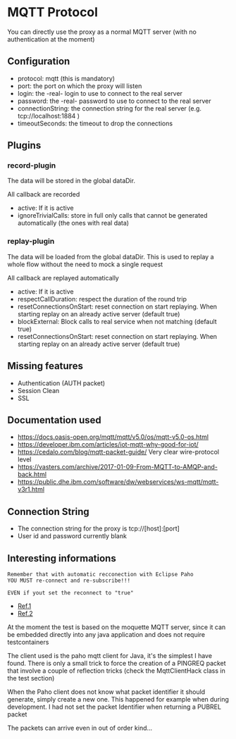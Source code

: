 # MQTT Protocol

You can directly use the proxy as a normal MQTT server (with no authentication
at the moment)

## Configuration

* protocol: mqtt (this is mandatory)
* port: the port on which the proxy will listen
* login: the -real- login to use to connect to the real server
* password: the -real- password to use to connect to the real server
* connectionString: the connection string for the real server (e.g. tcp://localhost:1884 )
* timeoutSeconds: the timeout to drop the connections

## Plugins

### record-plugin

The data will be stored in the global dataDir.

All callback are recorded

* active: If it is active
* ignoreTrivialCalls: store in full only calls that cannot be generated automatically (the ones with real data)

### replay-plugin

The data will be loaded from the global dataDir. This is used to replay a whole flow
without the need to mock a single request

All callback are replayed automatically

* active: If it is active
* respectCallDuration: respect the duration of the round trip
* resetConnectionsOnStart: reset connection on start replaying. When starting replay on an already active server  (default true)
* blockExternal: Block calls to real service when not matching (default true)
* resetConnectionsOnStart: reset connection on start replaying. When starting replay on an already active server (default true)

## Missing features

* Authentication (AUTH packet)
* Session Clean
* SSL

## Documentation used

* https://docs.oasis-open.org/mqtt/mqtt/v5.0/os/mqtt-v5.0-os.html
* https://developer.ibm.com/articles/iot-mqtt-why-good-for-iot/
* https://cedalo.com/blog/mqtt-packet-guide/ Very clear wire-protocol level
* https://vasters.com/archive/2017-01-09-From-MQTT-to-AMQP-and-back.html
* https://public.dhe.ibm.com/software/dw/webservices/ws-mqtt/mqtt-v3r1.html

## Connection String

* The connection string for the proxy is tcp://[host]:[port]
* User id and password currently blank

## Interesting informations

```
Remember that with automatic recconection with Eclipse Paho
YOU MUST re-connect and re-subscribe!!! 

EVEN if yout set the reconnect to "true"
```

* [Ref.1](https://github.com/eclipse-paho/paho.mqtt.java/issues/686)
* [Ref.2](https://stackoverflow.com/a/33735501/1632288)

At the moment the test is based on the moquette MQTT server, since it can be
embedded directly into any java application and does not require testcontainers

The client used is the paho mqtt client for Java, it's the simplest I have
found. There is only a small trick to force the creation of a PINGREQ packet
that involve a couple of reflection tricks (check the MqttClientHack class in the
test section)

When the Paho client does not know what packet identifier it should generate,
simply create a new one. This happened for example when during development. I
had not set the packet Identifier when returning a PUBREL packet

The packets can arrive even in out of order kind...
